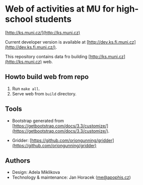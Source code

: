# Web of activities at MU for high-school students

[http://ks.muni.cz/](http://ks.muni.cz)

Current developer version is available at
[http://dev.ks.fi.muni.cz](http://dev.ks.fi.muni.cz/).

This repository contains data fro building
[http://ks.muni.cz](http://ks.muni.cz) web.

## Howto build web from repo

 1. Run `make all`.
 2. Serve web from `build` directory.

## Tools

 * Bootstrap generated from
   [https://getbootstrap.com/docs/3.3/customize/](https://getbootstrap.com/docs/3.3/customize/).

 * Gridder:
   [https://github.com/oriongunning/gridder](https://github.com/oriongunning/gridder)

## Authors

 * Design: Adela Miklikova
 * Technology & maintenance: Jan Horacek ([me@apophis.cz](mailto:me@apophis.cz))

